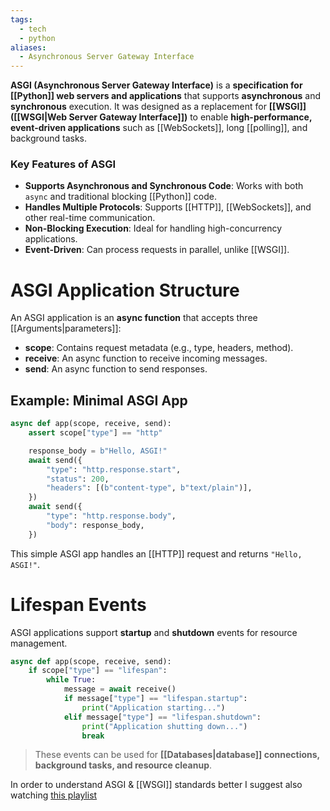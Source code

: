 ```yaml
---
tags:
  - tech
  - python
aliases:
  - Asynchronous Server Gateway Interface
---
```

**ASGI (Asynchronous Server Gateway Interface)** is a **specification for [[Python]] web servers and applications** that supports **asynchronous** and **synchronous** execution.
It was designed as a replacement for **[[WSGI]] ([[WSGI|Web Server Gateway Interface]])** to enable **high-performance, event-driven applications** such as [[WebSockets]], long [[polling]], and background tasks.

### Key Features of ASGI
- **Supports Asynchronous and Synchronous Code**: Works with both `async` and traditional blocking [[Python]] code.
- **Handles Multiple Protocols**: Supports [[HTTP]], [[WebSockets]], and other real-time communication.
- **Non-Blocking Execution**: Ideal for handling high-concurrency applications.
- **Event-Driven**: Can process requests in parallel, unlike [[WSGI]].

# ASGI Application Structure
An ASGI application is an **async function** that accepts three [[Arguments|parameters]]:
- **scope**: Contains request metadata (e.g., type, headers, method).
- **receive**: An async function to receive incoming messages.
- **send**: An async function to send responses.
## Example: Minimal ASGI App
```python
async def app(scope, receive, send):
    assert scope["type"] == "http"

    response_body = b"Hello, ASGI!"
    await send({
        "type": "http.response.start",
        "status": 200,
        "headers": [(b"content-type", b"text/plain")],
    })
    await send({
        "type": "http.response.body",
        "body": response_body,
    })
```
This simple ASGI app handles an [[HTTP]] request and returns `"Hello, ASGI!"`.
# Lifespan Events
ASGI applications support **startup** and **shutdown** events for resource management.

```python
async def app(scope, receive, send):
    if scope["type"] == "lifespan":
        while True:
            message = await receive()
            if message["type"] == "lifespan.startup":
                print("Application starting...")
            elif message["type"] == "lifespan.shutdown":
                print("Application shutting down...")
                break
```
> These events can be used for **[[Databases|database]] connections, background tasks, and resource cleanup**.

In order to understand ASGI & [[WSGI]] standards better I suggest also watching [this playlist](https://www.youtube.com/playlist?list=PLJ_usHaf3fgO_PgB1zTSlKVSqDdvh49bi)